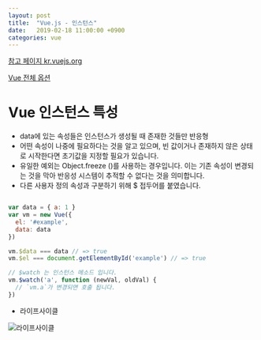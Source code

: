 ```yaml
---
layout: post
title:  "Vue.js - 인스턴스"
date:   2019-02-18 11:00:00 +0900
categories: vue
---
```


[참고 페이지 kr.vuejs.org](https://kr.vuejs.org/v2/guide/instance.html)

[Vue 전체 옵션](https://kr.vuejs.org/v2/api/)

# Vue 인스턴스 특성

- data에 있는 속성들은 인스턴스가 생성될 때 존재한 것들만 반응형
- 어떤 속성이 나중에 필요하다는 것을 알고 있으며, 빈 값이거나 존재하지 않은 상태로 시작한다면 초기값을 지정할 필요가 있습니다.
- 유일한 예외는 Object.freeze ()를 사용하는 경우입니다. 이는 기존 속성이 변경되는 것을 막아 반응성 시스템이 추적할 수 없다는 것을 의미합니다.
- 다른 사용자 정의 속성과 구분하기 위해 $ 접두어를 붙였습니다.

~~~ javascript

var data = { a: 1 }
var vm = new Vue({
  el: '#example',
  data: data
})

vm.$data === data // => true
vm.$el === document.getElementById('example') // => true

// $watch 는 인스턴스 메소드 입니다.
vm.$watch('a', function (newVal, oldVal) {
  // `vm.a`가 변경되면 호출 됩니다.
})

~~~

- 라이프사이클

![라이프사이클](https://kr.vuejs.org/images/lifecycle.png)